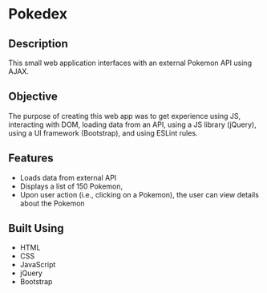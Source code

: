 # Pokedex
## Description
This small web application interfaces with an external Pokemon API using AJAX. 

## Objective
The purpose of creating this web app was to get experience using JS, interacting with DOM, loading data from an API, using a JS library (jQuery), using a UI framework (Bootstrap), and using ESLint rules.

## Features
- Loads data from external API
- Displays a list of 150 Pokemon, 
- Upon user action (i.e., clicking on a Pokemon), the user can view details about the Pokemon

## Built Using
- HTML
- CSS
- JavaScript
- jQuery
- Bootstrap 
